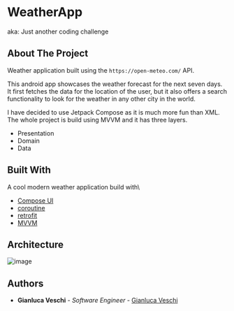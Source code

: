 # WeatherApp
aka: Just another coding challenge

## About The Project
Weather application built using the `https://open-meteo.com/` API.

This android app showcases the weather forecast for the next seven days. It first fetches the data for the location of the user, but it also offers a search functionality to look for the weather in any other city in the world.

I have decided to use Jetpack Compose as it is much more fun than XML. The whole project is build using MVVM and it has three layers.
- Presentation
- Domain
- Data

## Built With

A cool modern weather application build with\
* [Compose UI](ComposeUI)
* [coroutine](coroutine)
* [retrofit](retrofit)
* [MVVM](MVVM)

## Architecture 
![image](https://user-images.githubusercontent.com/19254758/216398560-53adf558-7581-4dde-9eca-f47586420582.png)

## Authors

* **Gianluca Veschi** - *Software Engineer* - [Gianluca Veschi](https://github.com/GianlucaVeschi/)

